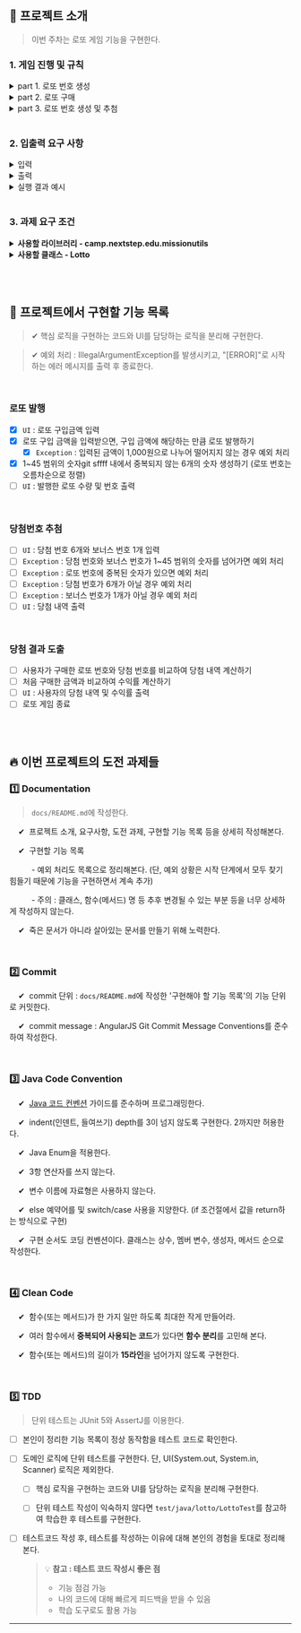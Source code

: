## 🚀 프로젝트 소개
> 이번 주차는 로또 게임 기능을 구현한다.


### 1. 게임 진행 및 규칙

<details>
    <summary>part 1. 로또 번호 생성</summary>
    <div markdown="1">

- 로또 번호의 숫자 범위는 1~45까지이다.
- 1개의 로또를 발행할 때 중복되지 않는 6개의 숫자를 뽑는다.
</details>

<details>
    <summary>part 2. 로또 구매</summary>
    <div markdown="1">

- 로또 구입 금액을 입력하면 구입 금액에 해당하는 만큼 로또를 발행해야 한다.
- 로또 1장의 가격은 1,000원이다.
- 사용자가 잘못된 값을 입력할 경우 `IllegalArgumentException`를 발생시키고, "[ERROR]"로 시작하는 에러 메시지를 출력 후 종료한다.
</details>


<details>
    <summary>part 3. 로또 번호 생성 및 추첨</summary>
    <div markdown="1">

- 당첨 번호와 보너스 번호를 입력받는다.
- 사용자가 구매한 로또 번호와 당첨 번호를 비교하여 당첨 내역 및 수익률을 출력하고 로또 게임을 종료한다.


- 로또 번호의 숫자 범위는 1~45까지이다.
- 사용자가 잘못된 값을 입력할 경우 `IllegalArgumentException`를 발생시키고, "[ERROR]"로 시작하는 에러 메시지를 출력 후 종료한다.
- 당첨 번호 추첨 시 중복되지 않는 숫자 6개와 보너스 번호 1개를 뽑는다.


- 당첨은 1등부터 5등까지 있다. 당첨 기준과 금액은 아래와 같다.
  ```
    - 1등: 6개 번호 일치 / 2,000,000,000원
    - 2등: 5개 번호 + 보너스 번호 일치 / 30,000,000원
    - 3등: 5개 번호 일치 / 1,500,000원
    - 4등: 4개 번호 일치 / 50,000원
    - 5등: 3개 번호 일치 / 5,000원
  ```
</details>

<br>

### 2. 입출력 요구 사항

<details>
    <summary>입력</summary>
    <div markdown="1">

- 로또 구입 금액을 입력 받는다. 구입 금액은 1,000원 단위로 입력 받으며 1,000원으로 나누어 떨어지지 않는 경우 예외 처리한다.

  ```
  14000
  ```

- 당첨 번호를 입력 받는다. 번호는 쉼표(,)를 기준으로 구분한다.

  ```
  1,2,3,4,5,6
  ```

- 보너스 번호를 입력 받는다.

  ```
  7
  ```
</details>

<details>
    <summary>출력</summary>
    <div markdown="1">

- 발행한 로또 수량 및 번호를 출력한다. 로또 번호는 오름차순으로 정렬하여 보여준다.

  ```
  8개를 구매했습니다.
  [8, 21, 23, 41, 42, 43] 
  [3, 5, 11, 16, 32, 38] 
  [7, 11, 16, 35, 36, 44] 
  [1, 8, 11, 31, 41, 42] 
  [13, 14, 16, 38, 42, 45] 
  [7, 11, 30, 40, 42, 43] 
  [2, 13, 22, 32, 38, 45] 
  [1, 3, 5, 14, 22, 45]
  ```

- 당첨 내역을 출력한다.

  ```
  3개 일치 (5,000원) - 1개
  4개 일치 (50,000원) - 0개
  5개 일치 (1,500,000원) - 0개
  5개 일치, 보너스 볼 일치 (30,000,000원) - 0개
  6개 일치 (2,000,000,000원) - 0개
  ```

- 수익률은 소수점 둘째 자리에서 반올림한다. (ex. 100.0%, 51.5%, 1,000,000.0%)

  ```
  총 수익률은 62.5%입니다.
  ```

- 예외 상황 시 에러 문구를 출력해야 한다. 단, 에러 문구는 "[ERROR]"로 시작해야 한다.

  ```
  [ERROR] 로또 번호는 1부터 45 사이의 숫자여야 합니다.
  ```
</details>

<details>
    <summary>실행 결과 예시</summary>
    <div markdown="1">

```
구입금액을 입력해 주세요.
8000

8개를 구매했습니다.
[8, 21, 23, 41, 42, 43] 
[3, 5, 11, 16, 32, 38] 
[7, 11, 16, 35, 36, 44] 
[1, 8, 11, 31, 41, 42] 
[13, 14, 16, 38, 42, 45] 
[7, 11, 30, 40, 42, 43] 
[2, 13, 22, 32, 38, 45] 
[1, 3, 5, 14, 22, 45]

당첨 번호를 입력해 주세요.
1,2,3,4,5,6

보너스 번호를 입력해 주세요.
7

당첨 통계
---
3개 일치 (5,000원) - 1개
4개 일치 (50,000원) - 0개
5개 일치 (1,500,000원) - 0개
5개 일치, 보너스 볼 일치 (30,000,000원) - 0개
6개 일치 (2,000,000,000원) - 0개
총 수익률은 62.5%입니다.
```


</details>

<br>

### 3. 과제 요구 조건

<details>
    <summary> <b>사용할 라이브러리 - camp.nextstep.edu.missionutils</b> </summary>
    <div markdown="1">

[`camp.nextstep.edu.missionutils`](https://github.com/woowacourse-projects/mission-utils)에서 제공하는 `Randoms` 및 `Console` API를 사용하여 구현해야 한다.

- [x] Random 값 추출은 `camp.nextstep.edu.missionutils.Randoms`의 `pickUniqueNumbersInRange()`를 활용한다.

- [x] 사용자가 입력하는 값은 `camp.nextstep.edu.missionutils.Console`의 `readLine()`을 활용한다.
  

  - 사용 예시
    ```java
    List<Integer> numbers = Randoms.pickUniqueNumbersInRange(1, 45, 6);
    ```
  
<br>

</details>

<details>
    <summary> <b>사용할 클래스 - Lotto</b> </summary>
    <div markdown="1">

- 제공된 `Lotto` 클래스를 활용해 구현해야 한다.

  ```java
  public class Lotto {
      private final List<Integer> numbers;
  
      public Lotto(List<Integer> numbers) {
          validate(numbers);
          this.numbers = numbers;
      }

      private void validate(List<Integer> numbers) {
          if (numbers.size() != 6) {
              throw new IllegalArgumentException();
          }
      }
  
      // TODO: 추가 기능 구현
  }
  ```
  - [x] `Lotto`에 매개 변수가 없는 생성자를 추가할 수 없다.
  - [x] `numbers`의 접근 제어자인 private을 변경할 수 없다.
  - [x] `Lotto`에 필드(인스턴스 변수)를 추가할 수 없다.
  - [x] `Lotto`의 패키지 변경은 가능하다.
  - [x] `제약사항으로 명시된 부분 외에는 자유롭게 코드를 수정할 수 있다.

<br>
</details>

<br><br>


## 📝 프로젝트에서 구현할 기능 목록
> ✔  핵심 로직을 구현하는 코드와 UI를 담당하는 로직을 분리해 구현한다.

> ✔  예외 처리 : IllegalArgumentException를 발생시키고, "[ERROR]"로 시작하는 에러 메시지를 출력 후 종료한다.

<br>

### 로또 발행
- [x] `UI` : 로또 구입금액 입력
- [x] 로또 구입 금액을 입력받으면, 구입 금액에 해당하는 만큼 로또 발행하기
  - [x] `Exception` : 입력된 금액이 1,000원으로 나누어 떨어지지 않는 경우 예외 처리
- [x] 1~45 범위의 숫자git sffff 내에서 중복되지 않는 6개의 숫자 생성하기 (로또 번호는 오름차순으로 정렬)
- [ ] `UI` : 발행한 로또 수량 및 번호 출력

<br>

### 당첨번호 추첨
- [ ] `UI` : 당첨 번호 6개와 보너스 번호 1개 입력
- [ ] `Exception` : 당첨 번호와 보너스 번호가 1~45 범위의 숫자를 넘어가면 예외 처리
- [ ] `Exception` : 로또 번호에 중복된 숫자가 있으면 예외 처리
- [ ] `Exception` : 당첨 번호가 6개가 아닐 경우 예외 처리
- [ ] `Exception` : 보너스 번호가 1개가 아닐 경우 예외 처리
- [ ] `UI` : 당첨 내역 출력

<br>

### 당첨 결과 도출
- [ ] 사용자가 구매한 로또 번호와 당첨 번호를 비교하여 당첨 내역 계산하기
- [ ] 처음 구매한 금액과 비교하여 수익률 계산하기
- [ ] `UI` : 사용자의 당첨 내역 및 수익률 출력
- [ ] 로또 게임 종료

<br><br>

## 🔥 이번 프로젝트의 도전 과제들


### 1️⃣ Documentation
> `docs/README.md`에 작성한다. 

&nbsp; &nbsp;   ✔&nbsp; 프로젝트 소개, 요구사항, 도전 과제, 구현할 기능 목록 등을 상세히 작성해본다.


&nbsp; &nbsp;   ✔&nbsp; 구현할 기능 목록

&nbsp; &nbsp;&nbsp; &nbsp;&nbsp; &nbsp; - 예외 처리도 목록으로 정리해본다. (단, 예외 상황은 시작 단계에서 모두 찾기 힘들기 때문에 기능을 구현하면서 계속 추가)

&nbsp; &nbsp;&nbsp; &nbsp;&nbsp; &nbsp; - 주의 : 클래스, 함수(메서드) 명 등 추후 변경될 수 있는 부분 등을 너무 상세하게 작성하지 않는다.


&nbsp; &nbsp;   ✔&nbsp; 죽은 문서가 아니라 살아있는 문서를 만들기 위해 노력한다.

<br>

### 2️⃣ Commit
&nbsp; &nbsp;   ✔&nbsp; commit 단위 : `docs/README.md`에 작성한 '구현해야 할 기능 목록'의 기능 단위로 커밋한다.

&nbsp; &nbsp;   ✔&nbsp; commit message : AngularJS Git Commit Message Conventions를 준수하여 작성한다.

<br>

### 3️⃣ Java Code Convention
&nbsp; &nbsp;   ✔&nbsp; [Java 코드 컨벤션](https://github.com/woowacourse/woowacourse-docs/tree/master/styleguide/java) 가이드를 준수하며 프로그래밍한다. 


&nbsp; &nbsp;   ✔&nbsp; indent(인덴트, 들여쓰기) depth를 3이 넘지 않도록 구현한다. 2까지만 허용한다.

&nbsp; &nbsp;   ✔&nbsp; Java Enum을 적용한다.

&nbsp; &nbsp;   ✔&nbsp; 3항 연산자를 쓰지 않는다.

&nbsp; &nbsp;   ✔&nbsp; 변수 이름에 자료형은 사용하지 않는다.

&nbsp; &nbsp;   ✔&nbsp; else 예약어를 및 switch/case 사용을 지양한다. (if 조건절에서 값을 return하는 방식으로 구현)


&nbsp; &nbsp;   ✔&nbsp; 구현 순서도 코딩 컨벤션이다. 클래스는 상수, 멤버 변수, 생성자, 메서드 순으로 작성한다.

<br>

### 4️⃣ Clean Code
&nbsp; &nbsp;   ✔&nbsp; 함수(또는 메서드)가 한 가지 일만 하도록 최대한 작게 만들어라.<br>

&nbsp; &nbsp;   ✔&nbsp; 여러 함수에서 **중복되어 사용되는 코드**가 있다면 **함수 분리**를 고민해 본다.<br>

&nbsp; &nbsp;   ✔&nbsp; 함수(또는 메서드)의 길이가 **15라인**을 넘어가지 않도록 구현한다.

<br>

### 5️⃣  TDD
> 단위 테스트는 JUnit 5와 AssertJ를 이용한다.

- [ ] 본인이 정리한 기능 목록이 정상 동작함을 테스트 코드로 확인한다.


- [ ] 도메인 로직에 단위 테스트를 구현한다. 단, UI(System.out, System.in, Scanner) 로직은 제외한다.
  - [ ] 핵심 로직을 구현하는 코드와 UI를 담당하는 로직을 분리해 구현한다.
  - [ ] 단위 테스트 작성이 익숙하지 않다면 `test/java/lotto/LottoTest`를 참고하여 학습한 후 테스트를 구현한다.


- [ ] 테스트코드 작성 후, 테스트를 작성하는 이유에 대해 본인의 경험을 토대로 정리해본다.

  > 
  > 💡 **참고 : 테스트 코드 작성시 좋은 점**
  >  - 기능 점검 가능
  >  - 나의 코드에 대해 빠르게 피드백을 받을 수 있음
  >  - 학습 도구로도 활용 가능

---
